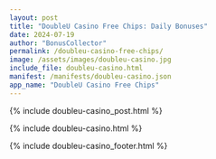 ```yaml
---
layout: post
title: "DoubleU Casino Free Chips: Daily Bonuses"
date: 2024-07-19
author: "BonusCollector"
permalink: /doubleu-casino-free-chips/
image: /assets/images/doubleu-casino.jpg
include_file: doubleu-casino.html
manifest: /manifests/doubleu-casino.json
app_name: "DoubleU Casino Free Chips"
---
```


{% include doubleu-casino_post.html %}

{% include doubleu-casino.html %}

{% include doubleu-casino_footer.html %}